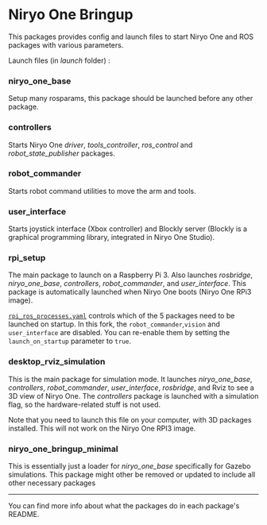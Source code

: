 # Niryo One Bringup

This packages provides config and launch files to start Niryo One and ROS packages with various parameters.

Launch files (in _launch_ folder) :

### niryo\_one\_base

Setup many rosparams, this package should be launched before any other package.

### controllers

Starts Niryo One _driver_, _tools\_controller_, _ros\_control_ and _robot\_state\_publisher_ packages.

### robot\_commander

Starts robot command utilities to move the arm and tools.

### user\_interface

Starts joystick interface (Xbox controller) and Blockly server (Blockly is a graphical programming library, integrated in Niryo One Studio).

### rpi\_setup

The main package to launch on a Raspberry Pi 3. Also launches _rosbridge_, _niryo\_one\_base_,  _controllers_, _robot\_commander_, and _user\_interface_. This package is automatically launched when Niryo One boots (Niryo One RPi3 image).

[`rpi_ros_processes.yaml`](./config/rpi_ros_processes.yaml) controls which of the 5 packages need to be launched on startup. In this fork, the `robot_commander`,`vision` and `user_interface` are disabled. You can re-enable them by setting the `launch_on_startup` parameter to `true`.

### desktop\_rviz\_simulation

This is the main package for simulation mode. It launches _niryo\_one\_base_, _controllers_, _robot\_commander_, _user\_interface_, _rosbridge_, and Rviz to see a 3D view of Niryo One. The _controllers_ package is launched with a simulation flag, so the hardware-related stuff is not used.

Note that you need to launch this file on your computer, with 3D packages installed. This will not work on the Niryo One RPI3 image.

### niryo_one_bringup_minimal

This is essentially just a loader for _niryo\_one\_base_ specifically for Gazebo simulations. This package might other be removed or updated to include all other necessary packages


---

You can find more info about what the packages do in each package's README.

